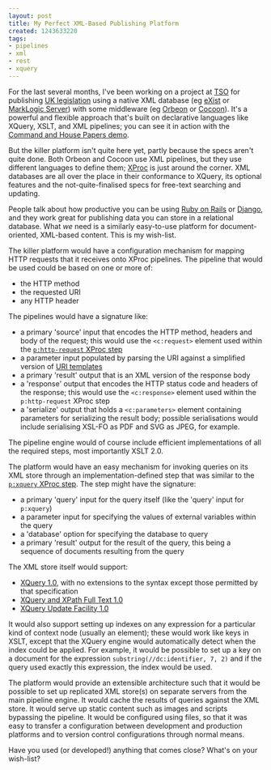 ```yaml
---
layout: post
title: My Perfect XML-Based Publishing Platform
created: 1243633220
tags:
- pipelines
- xml
- rest
- xquery
---
```

For the last several months, I've been working on a project at [TSO](http://www.tso.co.uk/) for publishing [UK legislation](http://www.opsi.gov.uk/legislation) using a native XML database (eg [eXist](http://www.exist-db.org/) or [MarkLogic Server](http://www.marklogic.com/)) with some middleware (eg [Orbeon](http://www.orbeon.com/) or [Cocoon](http://cocoon.apache.org/)). It's a powerful and flexible approach that's built on declarative languages like XQuery, XSLT, and XML pipelines; you can see it in action with the [Command and House Papers demo](http://sandbox.opsi.gov.uk/).

But the killer platform isn't quite here yet, partly because the specs aren't quite done. Both Orbeon and Cocoon use XML pipelines, but they use different languages to define them; [XProc](http://www.w3.org/TR/xproc/) is just around the corner. XML databases are all over the place in their conformance to XQuery, its optional features and the not-quite-finalised specs for free-text searching and updating.

People talk about how productive you can be using [Ruby on Rails](http://rubyonrails.org/) or [Django](http://www.djangoproject.com/), and they work great for publishing data you can store in a relational database. What *we* need is a similarly easy-to-use platform for document-oriented, XML-based content. This is my wish-list.

<!--break-->

The killer platform would have a configuration mechanism for mapping HTTP requests that it receives onto XProc pipelines. The pipeline that would be used could be based on one or more of:

  * the HTTP method
  * the requested URI
  * any HTTP header
  
The pipelines would have a signature like:

  * a primary 'source' input that encodes the HTTP method, headers and body of the request; this would use the `<c:request>` element used within the [`p:http-request` XProc step](http://www.w3.org/XML/XProc/docs/langspec.html#c.http-request)
  * a parameter input populated by parsing the URI against a simplified version of [URI templates](http://tools.ietf.org/html/draft-gregorio-uritemplate-03)
  * a primary 'result' output that is an XML version of the response body
  * a 'response' output that encodes the HTTP status code and headers of the response; this would use the `<c:response>` element used within the `p:http-request` XProc step
  * a 'serialize' output that holds a `<c:parameters>` element containing parameters for serializing the result body; possible serialisations would include serialising XSL-FO as PDF and SVG as JPEG, for example.

The pipeline engine would of course include efficient implementations of all the required steps, most importantly XSLT 2.0.

The platform would have an easy mechanism for invoking queries on its XML store through an implementation-defined step that was similar to the [`p:xquery` XProc step](http://www.w3.org/XML/XProc/docs/langspec.html#c.xquery). The step might have the signature:

  * a primary 'query' input for the query itself (like the 'query' input for `p:xquery`)
  * a parameter input for specifying the values of external variables within the query
  * a 'database' option for specifying the database to query
  * a primary 'result' output for the result of the query, this being a sequence of documents resulting from the query

The XML store itself would support:

  * [XQuery 1.0](http://www.w3.org/TR/xquery/), with no extensions to the syntax except those permitted by that specification
  * [XQuery and XPath Full Text 1.0](http://www.w3.org/TR/xpath-full-text-10/)
  * [XQuery Update Facility 1.0](http://www.w3.org/TR/xquery-update-10/)

It would also support setting up indexes on any expression for a particular kind of context node (usually an element); these would work like keys in XSLT, except that the XQuery engine would automatically detect when the index could be applied. For example, it would be possible to set up a key on a document for the expression `substring(//dc:identifier, 7, 2)` and if the query used exactly this expression, the index would be used.

The platform would provide an extensible architecture such that it would be possible to set up replicated XML store(s) on separate servers from the main pipeline engine. It would cache the results of queries against the XML store. It would serve up static content such as images and scripts bypassing the pipeline. It would be configured using files, so that it was easy to transfer a configuration between development and production platforms and to version control configurations through normal means.

Have you used (or developed!) anything that comes close? What's on your wish-list?
